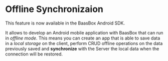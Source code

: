 # Offline Synchronizaion

This feature is now available in the BaasBox Android SDK.

It allows to develop an Android mobile application with BaasBox that can run in *offline mode*.
This means you can create an app that is able to save data in a *local storage* on the client, perform CRUD offline operations on the data previously saved and **synchronize** with the Server the local data when the connection will be restored.
